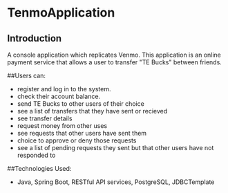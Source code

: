# TenmoApplication

## Introduction
A console application which replicates Venmo. This application is an online payment service that allows a user to transfer "TE Bucks" between friends.

##Users can: 
* register and log in to  the system. 
* check their account balance.
* send TE Bucks to other users of their choice 
* see a list of transfers that they have sent or recieved
* see transfer details 
* request money from other uses
* see requests that other users have sent them 
* choice to approve or deny those requests
* see a list of pending requests they sent but that other users have not responded to

##Technologies Used:
* Java, Spring Boot, RESTful API services, PostgreSQL, JDBCTemplate 
